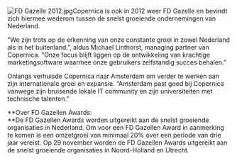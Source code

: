 ![FD Gazelle
2012.jpg](Copernicacom/fd-2012.jpg "FD Gazelle 2012.jpg")Copernica is
ook in 2012 weer FD Gazelle en bevindt zich hiermee wederom tussen de
snelst groeiende ondernemingen van Nederland.

“We zijn trots op de erkenning van onze constante groei in zowel
Nederland als in het buitenland.”, aldus Michael Linthorst, managing
partner van Copernica. “Onze focus blijft liggen op de ontwikkeling van
krachtige marketingsoftware waarmee onze gebruikers zelfstandig succes
behalen.”

Onlangs verhuisde Copernica naar Amsterdam om verder te werken aan zijn
internationale groei en expansie. “Amsterdam past goed bij Copernica
vanwege zijn bruisende lokale IT community en zijn universiteiten met
technische talenten.”

**Over FD Gazellen Awards:\
**De FD Gazellen Awards worden uitgereikt aan de snelst groeiende
organisaties in Nederland. Om voor een FD Gazellen Award in aanmerking
te komen is een omzetgroei van minimaal 20% over een periode van drie
jaar vereist. Op 29 november worden de FD Gazellen Awards uitgereikt aan
de snelst groeiende organisaties in Noord-Holland en Utrecht. 
